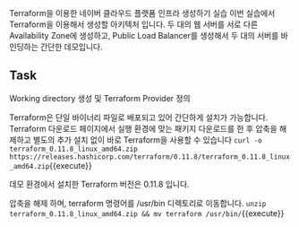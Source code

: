 Terraform을 이용한 네이버 클라우드 플랫폼 인프라 생성하기 실습
이번 실습에서 Terraform을 이용해서 생성할 아키텍처 입니다.
두 대의 웹 서버를 서로 다른 Availability Zone에 생성하고, Public Load Balancer를 생성해서 두 대의 서버를 바인딩하는 간단한 데모입니다.

## Task

Working directory 생성 및 Terraform Provider 정의

Terraform은 단일 바이너리 파일로 배포되고 있어 간단하게 설치가 가능합니다.
Terraform 다운로드 페이지에서 실행 환경에 맞는 패키지 다운로드를 한 후 압축을 해제하고 별도의 추가 설치 없이 바로 Terraform을 사용할 수 있습니다
`curl -o terraform_0.11.8_linux_amd64.zip https://releases.hashicorp.com/terraform/0.11.8/terraform_0.11.8_linux_amd64.zip`{{execute}}

데모 환경에서 설치한 Terraform 버전은 0.11.8 입니다.

압축을 해제 하며, terraform 명령어를 /usr/bin 디렉토리로 이동합니다.
`unzip terraform_0.11.8_linux_amd64.zip && mv terraform /usr/bin/`{{execute}}

